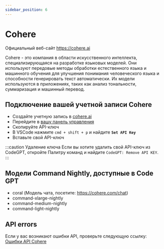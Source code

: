 ```yaml
---
sidebar_position: 6
---
```

# Cohere
Официальный веб-сайт https://cohere.ai

Cohere - это компания в области искусственного интеллекта, специализирующаяся на разработке языковых моделей. Они используют передовые методы обработки естественного языка и машинного обучения для улучшения понимания человеческого языка и способности генерировать текст автоматически. Их модели используются в приложениях, таких как анализ тональности, суммаризация и машинный перевод.

## Подключение вашей учетной записи Cohere
- Создайте учетную запись в [cohere.ai](https://cohere.ai/)
- Перейдите в [вашу панель управления](https://dashboard.cohere.ai/)
- Скопируйте API-ключ
- В VSCode нажмите ```cmd + shift + p``` и найдите **`Set API Key`**
- Вставьте свой API-ключ

:::caution Удаление ключа
Если вы хотите удалить свой API-ключ из CodeGPT, откройте Палитру команд и найдите `CodeGPT: Remove API KEY`.
:::

## Модели Command Nightly, доступные в Code GPT
- coral (Модель чата, посетите: https://cohere.com/chat)
- command-xlarge-nightly
- command-medium-nightly
- command-light-nightly

## API errors
Если у вас возникают ошибки API, проверьте следующую ссылку: [Ошибки API Cohere](https://docs.cohere.ai/reference/errors)
